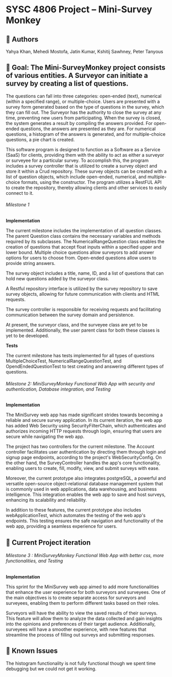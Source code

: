 
# SYSC 4806 Project – Mini-Survey Monkey
## 👥 Authors 
Yahya Khan, Mehedi Mostofa, Jatin Kumar, Kshitij Sawhney, Peter Tanyous

## 🥅 Goal: The Mini-SurveyMonkey project consists of various entities. A Surveyor can initiate a survey by creating a list of questions.
The questions can fall into three categories: open-ended (text), numerical (within a specified range), or multiple-choice.
Users are presented with a survey form generated based on the type of questions in the survey, which they can fill out. 
The Surveyor has the authority to close the survey at any time, preventing new users from participating. 
When the survey is closed, the system generates a result by compiling the answers provided. 
For open-ended questions, the answers are presented as they are. 
For numerical questions, a histogram of the answers is generated, and for multiple-choice questions, a pie chart is created.

This software program is designed to function as a Software as a Service (SaaS) for clients, providing them with the ability 
to act as either a surveyor or surveyee for a particular survey. To accomplish this, the program includes a survey controller 
that is utilized to create a survey object and store it within a Crud repository. These survey objects can be created with a 
list of question objects, which include open-ended, numerical, and multiple-choice formats, using the constructor. 
The program utilizes a RestFUL API to create the repository, thereby allowing clients and other services to easily connect to it.

###### Milestone 1

**Implementation**

The current milestone includes the implementation of all question classes. The parent Question class contains the necessary 
variables and methods required by its subclasses. The NumericalRangeQuestion class enables the creation of questions that accept 
float inputs within a specified upper and lower bound. Multiple choice questions allow surveyors to add answer options for users 
to choose from. Open-ended questions allow users to provide string answers.

The survey object includes a title, name, ID, and a list of questions that can hold new questions added by the surveyor class.

A Restful repository interface is utilized by the survey repository to save survey objects, allowing for future communication 
with clients and HTML requests.

The survey controller is responsible for receiving requests and facilitating communication between the survey domain and 
persistence.

At present, the surveyor class, and the surveyee class are yet to be implemented. Additionally, the user parent class 
for both these classes is yet to be developed.

**Tests**

The current milestone has tests implemented for all types of questions MultipleChoiceTest, NumericalRangeQuestionTest, and
OpendEndedQuestionTest to test creating and answering different types of questions. 

###### Milestone 2: MiniSurveyMonkey Functional Web App with security and authentication, Database integration, and Testing

**Implementation**

The MiniSurvey web app has made significant strides towards becoming a reliable and secure survey application.
In its current iteration, the web app has added Web Security using SecurityFilterChain, which authenticates 
and authorizes incoming HTTP requests through login, ensuring that users are secure while navigating the web app.

The project has two controllers for the current milestone. The Account controller facilitates user authentication
by directing them through login and signup page endpoints, according to the project's WebSecurityConfig. On the other hand,
the SurveyController handles the app's core functionality, enabling users to create, fill, modify, view, and submit surveys with ease.

Moreover, the current prototype also integrates postgreSQL, a powerful and versatile open-source object-relational
database management system that is commonly used in web applications, data warehousing, and business intelligence. 
This integration enables the web app to save and host surveys, enhancing its scalability and reliability.

In addition to these features, the current prototype also includes webApplicationTest, which automates the testing 
of the web app's endpoints. This testing ensures the safe navigation and functionality of the web app, providing a
seamless experience for users.

## 📄 Current Project iteration

###### Milestone 3 : MiniSurveyMonkey Functional Web App with better css, more functionalities, and Testing

**Implementation**

This sprint for the MiniSurvey web app aimed to add more functionalities that enhance the user experience for both 
surveyors and surveyees. One of the main objectives is to create separate access for surveyors and surveyees, enabling 
them to perform different tasks based on their roles.

Surveyors will have the ability to view the saved results of their surveys. This feature will allow them to analyze
the data collected and gain insights into the opinions and preferences of their target audience. Additionally, 
surveyees will have a smoother experience, with new features that streamline the process of filling out surveys 
and submitting responses.

## 📝 Known Issues

The histogram functionality is not fully functional though we spent time debugging but we could not get it working.
